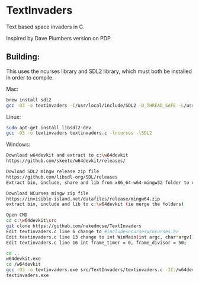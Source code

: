 # TextInvaders
Text based space invaders in C.

Inspired by Dave Plumbers version on PDP.

## Building:
This uses the ncurses library and SDL2 library, which must both be installed in order to compile.

Mac:
```bash
brew install sdl2
gcc -O3 -o textinvaders -I/usr/local/include/SDL2 -D_THREAD_SAFE -L/usr/local/lib textinvaders.c -lncurses -lSDL2
```

Linux:
```bash
sudo apt-get install libsdl2-dev
gcc -O3 -o textinvaders textinvaders.c -lncurses -lSDL2
```

Windows:
```bash
Download w64devkit and extract to c:\w64devkit
https://github.com/skeeto/w64devkit/releases/

Dowload SDL2 mingw release zip file
https://github.com/libsdl-org/SDL/releases
Extract bin, include, share and lib from x86_64-w64-mingw32 folder to c:\w64devkit (ie merge the folders)

Download NCurses mingw zip file
https://invisible-island.net/datafiles/release/mingw64.zip
extract bin, include and lib to c:\w64devkit (ie merge the folders)

Open CMD
cd c:\w64devkit\src
git clone https://github.com/nakedmcse/TextInvaders
Edit textinvaders.c line 6 change to #include<ncursesw/ncurses.h>
Edit textinvaders.c line 13 change to int WinMain(int argc, char*argv[])
Edit textinvaders.c line 16 int frame_timer = 0, frame_divisor = 50;

cd ..
w64devkit.exe
cd /w64devkit
gcc -O3 -o textinvaders.exe src/TextInvaders/textinvaders.c -IC:/w64devkit/include -lncurses -lSDL2
textinvaders.exe
```